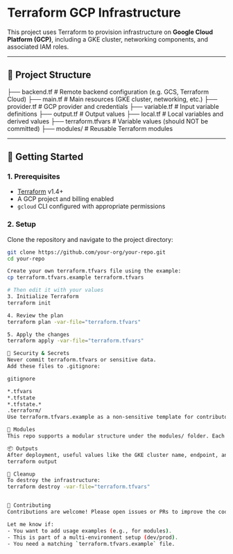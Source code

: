 # Terraform GCP Infrastructure

This project uses Terraform to provision infrastructure on **Google Cloud Platform (GCP)**, including a GKE cluster, networking components, and associated IAM roles.

---

## 📁 Project Structure

├── backend.tf        # Remote backend configuration (e.g. GCS, Terraform Cloud)
├── main.tf           # Main resources (GKE cluster, networking, etc.)
├── provider.tf       # GCP provider and credentials
├── variable.tf       # Input variable definitions
├── output.tf         # Output values
├── local.tf          # Local variables and derived values
├── terraform.tfvars  # Variable values (should NOT be committed)
├── modules/          # Reusable Terraform modules


---

## 🚀 Getting Started

### 1. Prerequisites

- [Terraform](https://www.terraform.io/downloads) v1.4+
- A GCP project and billing enabled
- `gcloud` CLI configured with appropriate permissions

### 2. Setup

Clone the repository and navigate to the project directory:

```bash
git clone https://github.com/your-org/your-repo.git
cd your-repo

Create your own terraform.tfvars file using the example:
cp terraform.tfvars.example terraform.tfvars

# Then edit it with your values
3. Initialize Terraform
terraform init

4. Review the plan
terraform plan -var-file="terraform.tfvars"

5. Apply the changes
terraform apply -var-file="terraform.tfvars"

🔐 Security & Secrets
Never commit terraform.tfvars or sensitive data.
Add these files to .gitignore:

gitignore

*.tfvars
*.tfstate
*.tfstate.*
.terraform/
Use terraform.tfvars.example as a non-sensitive template for contributors.

🧩 Modules
This repo supports a modular structure under the modules/ folder. Each module is intended to manage a specific resource or set of resources (e.g., GKE, networking, IAM).

📦 Outputs
After deployment, useful values like the GKE cluster name, endpoint, and service account email will be printed or available via:
terraform output

🧹 Cleanup
To destroy the infrastructure:
terraform destroy -var-file="terraform.tfvars"


🤝 Contributing
Contributions are welcome! Please open issues or PRs to improve the codebase or documentation.

Let me know if:
- You want to add usage examples (e.g., for modules).
- This is part of a multi-environment setup (dev/prod).
- You need a matching `terraform.tfvars.example` file.
